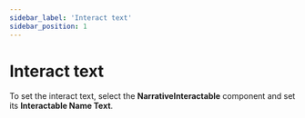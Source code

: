 ```yaml
---
sidebar_label: 'Interact text'
sidebar_position: 1
---
```


# Interact text

To set the interact text, select the **NarrativeInteractable** component and set its **Interactable Name Text**.
